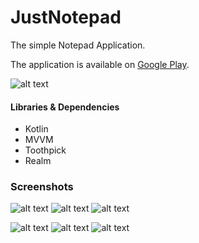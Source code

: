 # JustNotepad

The simple Notepad Application.

The application is available on [Google Play](https://play.google.com/store/apps/details?id=com.ext1se.notepad).

![alt text][logo]

[logo]: https://lh3.googleusercontent.com/r9gV7NGJKAgc-I4NbjVni7uKg8R4TnYm3dpm8fOT9TIIzfriEaa1Uf6Lq0D1RaGqyA=s164-rw "JustNotepad"

#### Libraries & Dependencies
* Kotlin
* MVVM 
* Toothpick
* Realm

### Screenshots
![alt text](https://lh3.googleusercontent.com/za2BF1sRVom5YTM4TSL8lFz2uVEwd6Uw8zPc4qV8e4Pr19QqK5R-5gmDF6ASVWY0TKpe=w975-h469-rw)
![alt text](https://lh3.googleusercontent.com/jyLg9_ej27yqICr8bcY2p88fuh6zeHVONSa1mVqsqQNQCG7wgNstOfEEhMo42NKeAAM=w975-h469-rw)
![alt text](https://lh3.googleusercontent.com/UC9TvVn1RDM_PRzpsxYovWzaSib5a3uuUXV7XnWRUHn7825Reg5BpzE_NL_lyxxmOyI=w975-h469-rw)

![alt text](https://lh3.googleusercontent.com/LAMJbujzvFEhfUOlOIZAf5k66m7b77joPchc6ezJ28gMgPOu7IrULVSuG3S6vUv_6u4=w975-h469-rw)
![alt text](https://lh3.googleusercontent.com/36MfSxAZBZk2SXyo_hYlRrkG8e7pH4qqeWqI2PwQwLuSiqiZvwIDqtO-Ug3_7xsMTNXM=w975-h469-rw)
![alt text](https://lh3.googleusercontent.com/8MsO5Lws67jofh9Sg5USblooowkHgPcWrAgtkxAmRHJ-h42Et4mErmzGd7AVqDaY2qU=w975-h469-rw)
